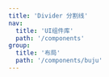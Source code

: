 ```yaml
---
title: 'Divider 分割线'
nav:
  title: 'UI组件库'
  path: '/components'
group:
  title: '布局'
  path: '/components/buju'
---
```


<code src="./demos/index.tsx"></code> <API></API>
